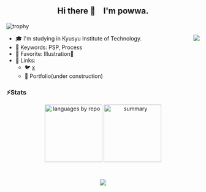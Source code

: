 ## <div align="center"> Hi there 👋　I'm powwa.

<!--
**powaaaaa/powaaaaa** is a ✨ _special_ ✨ repository because its `README.md` (this file) appears on your GitHub profile.

Here are some ideas to get you started:

- 🔭 I’m currently working on ...
- 🌱 I’m currently learning ...
- 👯 I’m looking to collaborate on ...
- 🤔 I’m looking for help with ...
- 💬 Ask me about ...
- 📫 How to reach me: ...
- 😄 Pronouns: ...
- ⚡ Fun fact: ...
-->

![trophy](https://github-profile-trophy.vercel.app/?username=powaaaaa&column=-1&no-frame=true&margin-w=8&theme=oldie)

<p style="text-align: right;">
    <img src="https://github-readme-stats.vercel.app/api?username=powaaaaa&show_icons=true&theme=swift&hide_border=true" align="right" />
</p>

- 🎓 I'm studying in Kyusyu Institute of Technology.
- 🔬 Keywords: PSP, Process
- 💛 Favorite: Illustration🎨
- 🔗 Links:
  - 🐦 [x](https://x.com/y0__01)
  - 💙 Portfolio(under construction)

### ⚡Stats 

<p align="center">
    <img alt="languages by repo" height="150px" src="http://github-profile-summary-cards.vercel.app/api/cards/repos-per-language?username=powaaaaa&theme=swift" align="center" />
    <img alt="summary" height="150px" src="http://github-profile-summary-cards.vercel.app/api/cards/profile-details?username=powaaaaa&theme=swift" align="center" />
</p>

<br />

<p align="center">
  <img src="https://komarev.com/ghpvc/?username=powaaaaa" align="center" />
</p>  
